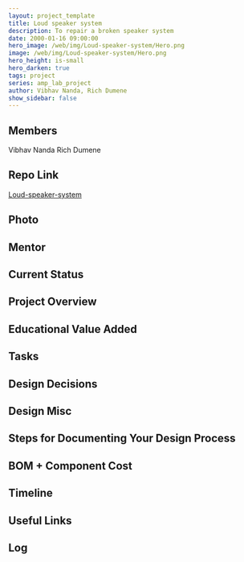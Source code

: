 ```yaml
---
layout: project_template
title: Loud speaker system
description: To repair a broken speaker system
date: 2000-01-16 09:00:00
hero_image: /web/img/Loud-speaker-system/Hero.png
image: /web/img/Loud-speaker-system/Hero.png
hero_height: is-small
hero_darken: true
tags: project
series: amp_lab_project
author: Vibhav Nanda, Rich Dumene
show_sidebar: false
---
```




## Members
Vibhav Nanda
Rich Dumene

## Repo Link
<a class="button is-link" href="https://github.com/Amp-Lab-at-VT/Loud-speaker-system" >Loud-speaker-system</a>

## Photo

## Mentor

## Current Status

## Project Overview


## Educational Value Added


## Tasks

## Design Decisions

## Design Misc

## Steps for Documenting Your Design Process

## BOM + Component Cost

## Timeline

## Useful Links

## Log
            